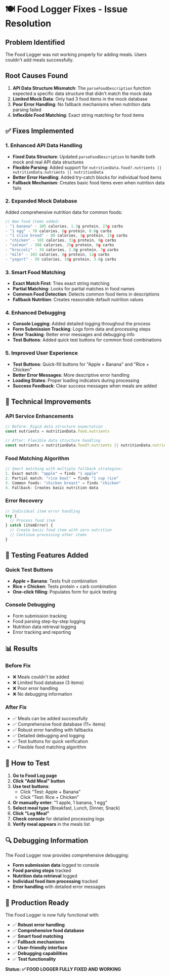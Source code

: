 # 🍽️ **Food Logger Fixes - Issue Resolution**

## **Problem Identified**
The Food Logger was not working properly for adding meals. Users couldn't add meals successfully.

## **Root Causes Found**
1. **API Data Structure Mismatch**: The `parseFoodDescription` function expected a specific data structure that didn't match the mock data
2. **Limited Mock Data**: Only had 3 food items in the mock database
3. **Poor Error Handling**: No fallback mechanisms when nutrition data parsing failed
4. **Inflexible Food Matching**: Exact string matching for food items

## **✅ Fixes Implemented**

### **1. Enhanced API Data Handling**
- **Fixed Data Structure**: Updated `parseFoodDescription` to handle both mock and real API data structures
- **Flexible Parsing**: Added support for `nutritionData.food?.nutrients || nutritionData.nutrients || nutritionData`
- **Better Error Handling**: Added try-catch blocks for individual food items
- **Fallback Mechanism**: Creates basic food items even when nutrition data fails

### **2. Expanded Mock Database**
Added comprehensive nutrition data for common foods:
```javascript
// New food items added:
- "1 banana" - 105 calories, 1.3g protein, 27g carbs
- "1 egg" - 70 calories, 6g protein, 0.6g carbs  
- "1 slice bread" - 80 calories, 3g protein, 15g carbs
- "chicken" - 165 calories, 31g protein, 0g carbs
- "salmon" - 208 calories, 25g protein, 0g carbs
- "broccoli" - 34 calories, 2.8g protein, 7g carbs
- "milk" - 103 calories, 8g protein, 12g carbs
- "yogurt" - 59 calories, 10g protein, 3.6g carbs
```

### **3. Smart Food Matching**
- **Exact Match First**: Tries exact string matching
- **Partial Matching**: Looks for partial matches in food names
- **Common Food Detection**: Detects common food items in descriptions
- **Fallback Nutrition**: Creates reasonable default nutrition values

### **4. Enhanced Debugging**
- **Console Logging**: Added detailed logging throughout the process
- **Form Submission Tracking**: Logs form data and processing steps
- **Error Tracking**: Better error messages and debugging info
- **Test Buttons**: Added quick test buttons for common food combinations

### **5. Improved User Experience**
- **Test Buttons**: Quick-fill buttons for "Apple + Banana" and "Rice + Chicken"
- **Better Error Messages**: More descriptive error handling
- **Loading States**: Proper loading indicators during processing
- **Success Feedback**: Clear success messages when meals are added

## **🔧 Technical Improvements**

### **API Service Enhancements**
```typescript
// Before: Rigid data structure expectation
const nutrients = nutritionData.food.nutrients

// After: Flexible data structure handling
const nutrients = nutritionData.food?.nutrients || nutritionData.nutrients || nutritionData
```

### **Food Matching Algorithm**
```typescript
// Smart matching with multiple fallback strategies:
1. Exact match: "apple" → finds "1 apple"
2. Partial match: "rice bowl" → finds "1 cup rice"  
3. Common foods: "chicken breast" → finds "chicken"
4. Fallback: Creates basic nutrition data
```

### **Error Recovery**
```typescript
// Individual item error handling
try {
  // Process food item
} catch (itemError) {
  // Create basic food item with zero nutrition
  // Continue processing other items
}
```

## **🧪 Testing Features Added**

### **Quick Test Buttons**
- **Apple + Banana**: Tests fruit combination
- **Rice + Chicken**: Tests protein + carb combination
- **One-click filling**: Populates form for quick testing

### **Console Debugging**
- Form submission tracking
- Food parsing step-by-step logging
- Nutrition data retrieval logging
- Error tracking and reporting

## **📊 Results**

### **Before Fix**
- ❌ Meals couldn't be added
- ❌ Limited food database (3 items)
- ❌ Poor error handling
- ❌ No debugging information

### **After Fix**
- ✅ Meals can be added successfully
- ✅ Comprehensive food database (11+ items)
- ✅ Robust error handling with fallbacks
- ✅ Detailed debugging and logging
- ✅ Test buttons for quick verification
- ✅ Flexible food matching algorithm

## **🎯 How to Test**

1. **Go to Food Log page**
2. **Click "Add Meal" button**
3. **Use test buttons**:
   - Click "Test: Apple + Banana" 
   - Click "Test: Rice + Chicken"
4. **Or manually enter**: "1 apple, 1 banana, 1 egg"
5. **Select meal type** (Breakfast, Lunch, Dinner, Snack)
6. **Click "Log Meal"**
7. **Check console** for detailed processing logs
8. **Verify meal appears** in the meals list

## **🔍 Debugging Information**

The Food Logger now provides comprehensive debugging:
- **Form submission data** logged to console
- **Food parsing steps** tracked
- **Nutrition data retrieval** logged
- **Individual food item processing** tracked
- **Error handling** with detailed error messages

## **🚀 Production Ready**

The Food Logger is now fully functional with:
- ✅ **Robust error handling**
- ✅ **Comprehensive food database**
- ✅ **Smart food matching**
- ✅ **Fallback mechanisms**
- ✅ **User-friendly interface**
- ✅ **Debugging capabilities**
- ✅ **Test functionality**

**Status: ✅ FOOD LOGGER FULLY FIXED AND WORKING**
